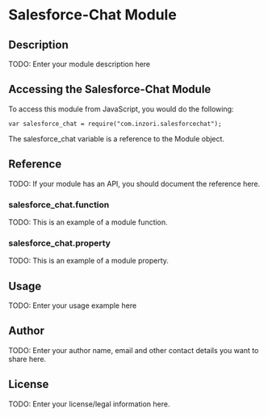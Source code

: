 # Salesforce-Chat Module

## Description

TODO: Enter your module description here

## Accessing the Salesforce-Chat Module

To access this module from JavaScript, you would do the following:

    var salesforce_chat = require("com.inzori.salesforcechat");

The salesforce_chat variable is a reference to the Module object.

## Reference

TODO: If your module has an API, you should document
the reference here.

### salesforce_chat.function

TODO: This is an example of a module function.

### salesforce_chat.property

TODO: This is an example of a module property.

## Usage

TODO: Enter your usage example here

## Author

TODO: Enter your author name, email and other contact
details you want to share here.

## License

TODO: Enter your license/legal information here.
